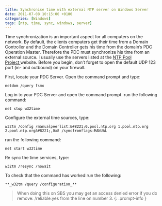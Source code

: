 ```yaml
---
title: Synchronise time with external NTP server on Windows Server
date: 2011-07-08 10:15:00 +0100
categories: [Windows]
tags: [ntp, time, sync, windows, server]
---
```


Time synchronization is an important aspect for all computers on the network. By default, the clients computers get their time from a Domain Controller and the Domain Controller gets his time from the domain’s PDC Operation Master. Therefore the PDC must synchronize his time from an external source. I usually use the servers listed at the <a title="NTP Pool Project" href="http://www.pool.ntp.org/" target="_blank">NTP Pool Project </a>website. Before you begin, don’t forget to open the default UDP 123 port (in- and outbound) on your firewall.<!--more-->

First, locate your PDC Server. Open the command prompt and type:

```shell
netdom /query fsmo
```

Log in to your PDC Server and open the command prompt.
run the following command:

```shell
net stop w32time
```

Configure the external time sources, type:

```shell
w32tm /config /manualpeerlist:&#8221;0.pool.ntp.org 1.pool.ntp.org 2.pool.ntp.org&#8221;,0x8 /syncfromflags:MANUAL
```

run the following command:

```shell
net start w32time
```

Re sync the time services, type:

```shell
w32tm /resync /nowait
```

To check that the command has worked run the following:

```shell
**_w32tm /query /configuration_**
```

> When doing this on SBS you may get an access denied error if you do remove: /reliable:yes from the line on number 3.
{: .prompt-info }
